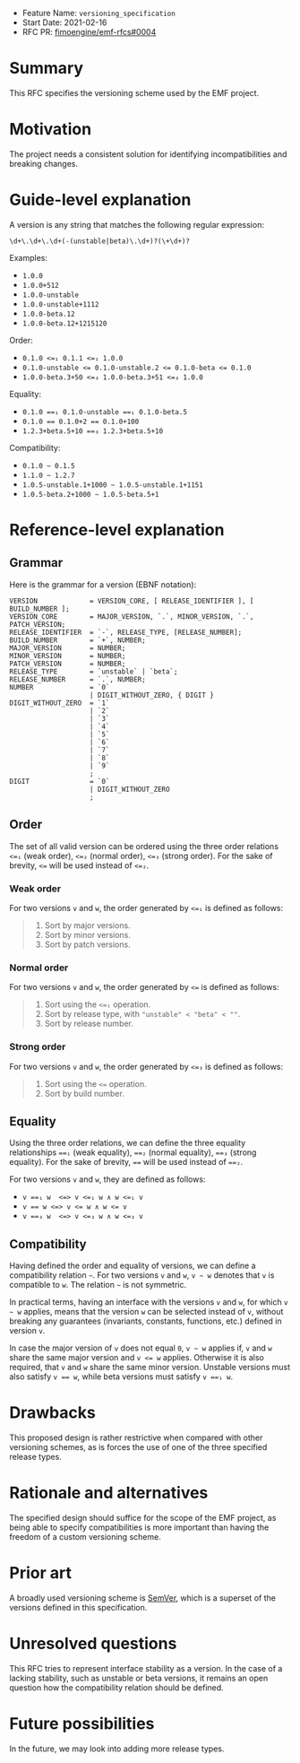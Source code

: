 - Feature Name: `versioning_specification`
- Start Date: 2021-02-16
- RFC PR: [fimoengine/emf-rfcs#0004](https://github.com/fimoengine/emf-rfcs/pull/0004)

# Summary

[summary]: #summary

This RFC specifies the versioning scheme used by the EMF project.

# Motivation

[motivation]: #motivation

The project needs a consistent solution for identifying incompatibilities and breaking changes.

# Guide-level explanation

[guide-level-explanation]: #guide-level-explanation

A version is any string that matches the following regular expression:

```
\d+\.\d+\.\d+(-(unstable|beta)\.\d+)?(\+\d+)?
```

Examples:

- `1.0.0`
- `1.0.0+512`
- `1.0.0-unstable`
- `1.0.0-unstable+1112`
- `1.0.0-beta.12`
- `1.0.0-beta.12+1215120`

Order:

- `0.1.0 <=₁ 0.1.1 <=₁ 1.0.0`
- `0.1.0-unstable <= 0.1.0-unstable.2 <= 0.1.0-beta <= 0.1.0`
- `1.0.0-beta.3+50 <=₃ 1.0.0-beta.3+51 <=₃ 1.0.0`

Equality:

- `0.1.0 ==₁ 0.1.0-unstable ==₁ 0.1.0-beta.5`
- `0.1.0 == 0.1.0+2 == 0.1.0+100`
- `1.2.3+beta.5+10 ==₃ 1.2.3+beta.5+10`

Compatibility:

- `0.1.0 ~ 0.1.5`
- `1.1.0 ~ 1.2.7`
- `1.0.5-unstable.1+1000 ~ 1.0.5-unstable.1+1151`
- `1.0.5-beta.2+1000 ~ 1.0.5-beta.5+1`

# Reference-level explanation

[reference-level-explanation]: #reference-level-explanation

## Grammar

[grammar]: #grammar

Here is the grammar for a version (EBNF notation):

```
VERSION             = VERSION_CORE, [ RELEASE_IDENTIFIER ], [ BUILD_NUMBER ];
VERSION_CORE        = MAJOR_VERSION, `.`, MINOR_VERSION, `.`, PATCH_VERSION;
RELEASE_IDENTIFIER  = `-`, RELEASE_TYPE, [RELEASE_NUMBER];
BUILD_NUMBER        = `+`, NUMBER;
MAJOR_VERSION       = NUMBER;
MINOR_VERSION       = NUMBER;
PATCH_VERSION       = NUMBER;
RELEASE_TYPE        = `unstable` | `beta`;
RELEASE_NUMBER      = `.`, NUMBER;
NUMBER              = `0` 
                    | DIGIT_WITHOUT_ZERO, { DIGIT }
DIGIT_WITHOUT_ZERO  = `1`
                    | `2`
                    | `3`
                    | `4`
                    | `5`
                    | `6`
                    | `7`
                    | `8`
                    | `9`
                    ;
DIGIT               = `0`
                    | DIGIT_WITHOUT_ZERO
                    ;
```

## Order

[order]: #order

The set of all valid version can be ordered using the three order relations `<=₁` (weak order), `<=₂` (normal order), `<=₃` (strong order). For the sake of brevity, `<=` will be used instead of `<=₂`.

### Weak order

For two versions `v` and `w`, the order generated by `<=₁` is defined as follows:

> 1. Sort by major versions.
> 2. Sort by minor versions.
> 3. Sort by patch versions.

### Normal order

For two versions `v` and `w`, the order generated by `<=` is defined as follows:

> 1. Sort using the `<=₁` operation.
> 2. Sort by release type, with `"unstable" < "beta" < ""`.
> 3. Sort by release number.

### Strong order

For two versions `v` and `w`, the order generated by `<=₃` is defined as follows:

> 1. Sort using the `<=` operation.
> 2. Sort by build number.

## Equality

Using the three order relations, we can define the three equality relationships  `==₁` (weak equality), `==₂` (normal equality), `==₃` (strong equality). For the sake of brevity, `==` will be used instead of `==₂`.

For two versions `v` and `w`, they are defined as follows:

- `v ==₁ w  <=> v <=₁ w ∧ w <=₁ v`
- `v == w <=> v <= w ∧ w <= v`
- `v ==₃ w  <=> v <=₃ w ∧ w <=₃ v`

## Compatibility

Having defined the order and equality of versions, we can define a compatibility relation `~`.
For two versions `v` and `w`, `v ~ w` denotes that `v` is compatible to `w`.
The relation `~` is not symmetric.

In practical terms, having an interface with the versions `v` and `w`, for which `v ~ w` applies, means that the version `w` can be selected instead of `v`, without breaking any guarantees (invariants, constants, functions, etc.) defined in version `v`.

In case the major version of `v` does not equal `0`, `v ~ w` applies if, `v` and `w` share the same major version and `v <= w` applies. Otherwise it is also required, that `v` and `w` share the same minor version. Unstable versions must also satisfy `v == w`, while beta versions must satisfy `v ==₁ w`.

# Drawbacks

[drawbacks]: #drawbacks

This proposed design is rather restrictive when compared with other versioning schemes, as is forces the use of one of the three specified release types.

# Rationale and alternatives

[rationale-and-alternatives]: #rationale-and-alternatives

The specified design should suffice for the scope of the EMF project, as being able to specify compatibilities is more important than having the freedom of a custom versioning scheme.

# Prior art

[prior-art]: #prior-art

A broadly used versioning scheme is [SemVer](https://semver.org/), which is a superset of the versions defined in this specification.

# Unresolved questions

[unresolved-questions]: #unresolved-questions

This RFC tries to represent interface stability as a version. In the case of a lacking stability, such as unstable or beta versions, it remains an open question how the compatibility relation should be defined.

# Future possibilities

[future-possibilities]: #future-possibilities

In the future, we may look into adding more release types.
